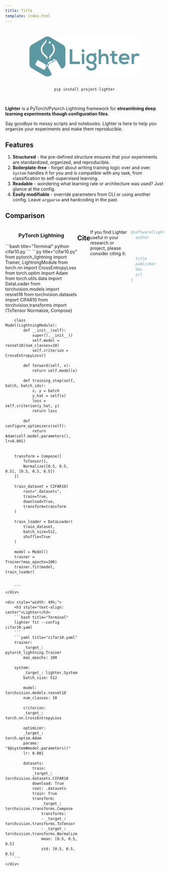 ```yaml
---
title: Title
template: index.html
---
```


<!-- Fake title -->
#

<!-- Logo -->
<div style="display: flex; justify-content: center;"><img src="assets/images/lighter_banner.png" style="width:70%;"/></div>

<!-- pip install -->
<div style="width:70%; margin:auto; text-align:center">
</br>

```bash
pip install project-lighter
```
</div>
</br>

<!-- Body -->

**Lighter** is a PyTorch/Pytorch Lightning framework for **streamlining deep learning experiments though configuration files**.

Say goodbye to messy scripts and notebooks. Lighter is here to help you organize your experiments and make them reproducible.

## Features

1. **Structured** - the pre-defined structure ensures that your experiments are standardized, organized, and reproducible.
2. **Boilerplate-free** - forget about writing training logic over and over. `System` handles it for you and is compatible with any task, from classification to self-supervised learning.
3. **Readable** - wondering what learning rate or architecture was used? Just glance at the config.
4. **Easily modifiable** - override parameters from CLI or using another config. Leave `argparse` and hardcoding in the past.

## Comparison

<div style="display: flex; justify-content: space-between">
    <div style="width: 49%;">
        <h3 style="text-align: center">PyTorch Lightning</h3>
        ```bash title="Terminal"
        python cifar10.py
        ```
        ```py title="cifar10.py"
        from pytorch_lightning import Trainer, LightningModule
        from torch.nn import CrossEntropyLoss
        from torch.optim import Adam
        from torch.utils.data import DataLoader
        from torchvision.models import resnet18
        from torchvision.datasets import CIFAR10
        from torchvision.transforms import (ToTensor
                                            Normalize,
                                            Compose)

        class Model(LightningModule):
            def __init__(self):
                super().__init__()
                self.model = resnet18(num_classes=10)
                self.criterion = CrossEntropyLoss()
            
            def forward(self, x):
                return self.model(x)
            
            def training_step(self, batch, batch_idx):
                x, y = batch
                y_hat = self(x)
                loss = self.criterion(y_hat, y)
                return loss
            
            def configure_optimizers(self):
                return Adam(self.model.parameters(), lr=0.001)


        transform = Compose([
            ToTensor(),
            Normalize([0.5, 0.5, 0.5], [0.5, 0.5, 0.5])
        ])

        train_dataset = CIFAR10(
            root=".datasets",
            train=True,
            download=True,
            transform=transform
        )

        train_loader = DataLoader(
            train_dataset,
            batch_size=512,
            shuffle=True
        )

        model = Model()
        trainer = Trainer(max_epochs=100)
        trainer.fit(model, train_loader)


        ```
    </div>

    <div style="width: 49%;">
        <h3 style="text-align: center">Lighter</h3>
        ```bash title="Terminal"
        lighter fit --config cifar10.yaml
        ```
        ```yaml title="cifar10.yaml"
        trainer:
            _target_: pytorch_lightning.Trainer
            max_epochs: 100
        
        system:
            _target_: lighter.System
            batch_size: 512

            model: torchvision.models.resnet18
            num_classes: 10

            criterion:
            _target_: torch.nn.CrossEntropyLoss

            optimizer:
            _target_: torch.optim.Adam
            params: "$@system#model.parameters()"
            lr: 0.001
            
            datasets:
                train:
                _target_: torchvision.datasets.CIFAR10
                download: True
                root: .datasets
                train: True
                transform:
                    _target_: torchvision.transforms.Compose
                    transforms:
                    - _target_: torchvision.transforms.ToTensor
                    - _target_: torchvision.transforms.Normalize
                    mean: [0.5, 0.5, 0.5]
                    std: [0.5, 0.5, 0.5]
        ```
    </div>
</div>

## Cite

If you find Lighter useful in your research or project, please consider citing it:

```bibtex
@software{lighter,
  author       = {Ibrahim Hadzic and
                  Suraj Pai and
                  Keno Bressem and
                  Hugo Aerts},
  title        = {Lighter},
  publisher    = {Zenodo},
  doi          = {10.5281/zenodo.8007711},
  url          = {https://doi.org/10.5281/zenodo.8007711}
}
```
